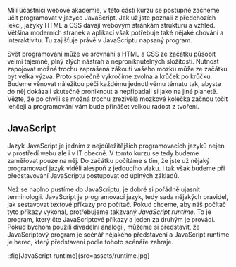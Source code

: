 Milí účastníci webové akademie, v této části kurzu se postupně začneme učit programovat v jazyce JavaScript. Jak už jste poznali z předchozích lekcí, jazyky HTML a CSS dávají webovým stránkám strukturu a vzhled. Většina moderních stránek a aplikací však potřebuje také nějaké chování a interaktivitu. Tu zajišťuje právě v JavaScriptu napsaný program.

Svět programování může ve srovnání s HTML a CSS ze začátku působit velmi tajemně, plný zlých nástrah a neproniknutelných složitostí. Nutnost zapojovat možná trochu zaprášená zákoutí vašeho mozku může ze začátku být velká výzva. Proto společně vykročíme zvolna a krůček po krůčku. Budeme věnovat náležitou péči každému jednotlivému tématu tak, abyste do něj dokázali skutečně proniknout a nepřipadali si jako na jiné planetě. Vězte, že po chvíli se možná trochu zrezivělá mozkové kolečka začnou točit lehčeji a programování vám bude přinášet velkou radost z tvoření.

## JavaScript

Jazyk JavaScript je jedním z nejdůležitějších programovacích jazyků nejen v prostředí webu ale i v IT obecně. V tomto kurzu se tedy budeme zaměřovat pouze na něj. Do začátku počítáme s tím, že jste už nějaký programovací jazyk viděli alespoň z jedoucího vlaku. I tak však budeme při představování JavaScriptu postupovat od úplných základů.

Než se naplno pustíme do JavaScriptu, je dobré si pořádně ujasnit terminologii. JavaScript je programovací jazyk, tedy sada nějakých pravidel, jak sestavovat textové příkazy pro počítač. Pokud chceme, aby náš počítač tyto příkazy vykonal, protřebujeme takzvaný _JavaScript runtime_. To je program, který čte JavaScriptové příkazy a jeden za druhým je provádí. Pokud bychom použili divadelní analogii, můžeme si představit, že JavaScriptový program je scénář nějakého představení a JavaScript runtime je herec, který představení podle tohoto scénáře zahraje.

::fig[JavaScript runtime]{src=assets/runtime.jpg}
